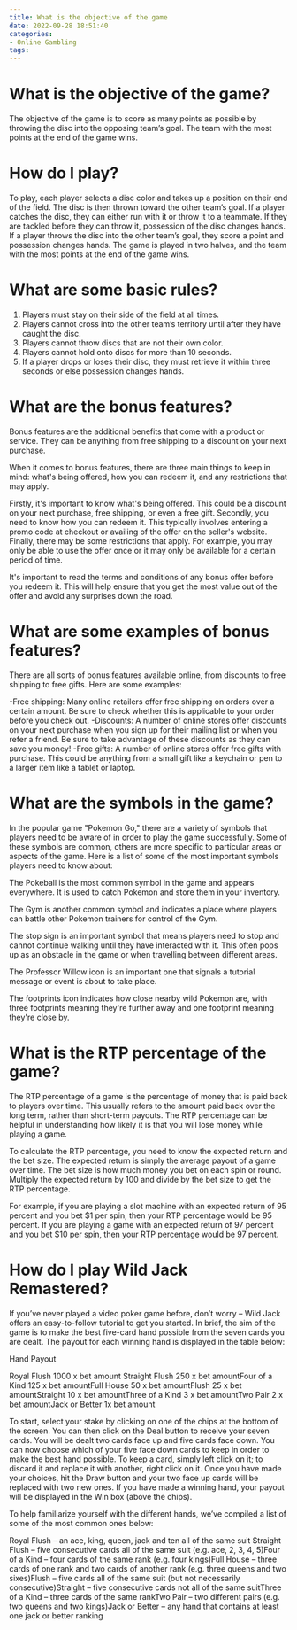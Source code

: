 ```yaml
---
title: What is the objective of the game
date: 2022-09-28 18:51:40
categories:
- Online Gambling
tags:
---
```



#  What is the objective of the game?

The objective of the game is to score as many points as possible by throwing the disc into the opposing team’s goal. The team with the most points at the end of the game wins.

# How do I play?

To play, each player selects a disc color and takes up a position on their end of the field. The disc is then thrown toward the other team’s goal. If a player catches the disc, they can either run with it or throw it to a teammate. If they are tackled before they can throw it, possession of the disc changes hands. If a player throws the disc into the other team’s goal, they score a point and possession changes hands. The game is played in two halves, and the team with the most points at the end of the game wins.

# What are some basic rules?

1. Players must stay on their side of the field at all times.
2. Players cannot cross into the other team’s territory until after they have caught the disc.
3. Players cannot throw discs that are not their own color. 
4. Players cannot hold onto discs for more than 10 seconds. 
5. If a player drops or loses their disc, they must retrieve it within three seconds or else possession changes hands.

#  What are the bonus features?

Bonus features are the additional benefits that come with a product or service. They can be anything from free shipping to a discount on your next purchase.

When it comes to bonus features, there are three main things to keep in mind: what's being offered, how you can redeem it, and any restrictions that may apply.

Firstly, it's important to know what's being offered. This could be a discount on your next purchase, free shipping, or even a free gift. Secondly, you need to know how you can redeem it. This typically involves entering a promo code at checkout or availing of the offer on the seller's website. Finally, there may be some restrictions that apply. For example, you may only be able to use the offer once or it may only be available for a certain period of time.

It's important to read the terms and conditions of any bonus offer before you redeem it. This will help ensure that you get the most value out of the offer and avoid any surprises down the road.

# What are some examples of bonus features?

There are all sorts of bonus features available online, from discounts to free shipping to free gifts. Here are some examples:

-Free shipping: Many online retailers offer free shipping on orders over a certain amount. Be sure to check whether this is applicable to your order before you check out.
-Discounts: A number of online stores offer discounts on your next purchase when you sign up for their mailing list or when you refer a friend. Be sure to take advantage of these discounts as they can save you money!
-Free gifts: A number of online stores offer free gifts with purchase. This could be anything from a small gift like a keychain or pen to a larger item like a tablet or laptop.

#  What are the symbols in the game?

In the popular game "Pokemon Go," there are a variety of symbols that players need to be aware of in order to play the game successfully. Some of these symbols are common, others are more specific to particular areas or aspects of the game. Here is a list of some of the most important symbols players need to know about:

The Pokeball is the most common symbol in the game and appears everywhere. It is used to catch Pokemon and store them in your inventory.

The Gym is another common symbol and indicates a place where players can battle other Pokemon trainers for control of the Gym.

The stop sign is an important symbol that means players need to stop and cannot continue walking until they have interacted with it. This often pops up as an obstacle in the game or when travelling between different areas.

The Professor Willow icon is an important one that signals a tutorial message or event is about to take place.

The footprints icon indicates how close nearby wild Pokemon are, with three footprints meaning they're further away and one footprint meaning they're close by.

#  What is the RTP percentage of the game?

The RTP percentage of a game is the percentage of money that is paid back to players over time. This usually refers to the amount paid back over the long term, rather than short-term payouts. The RTP percentage can be helpful in understanding how likely it is that you will lose money while playing a game.

To calculate the RTP percentage, you need to know the expected return and the bet size. The expected return is simply the average payout of a game over time. The bet size is how much money you bet on each spin or round. Multiply the expected return by 100 and divide by the bet size to get the RTP percentage.

For example, if you are playing a slot machine with an expected return of 95 percent and you bet $1 per spin, then your RTP percentage would be 95 percent. If you are playing a game with an expected return of 97 percent and you bet $10 per spin, then your RTP percentage would be 97 percent.

#  How do I play Wild Jack Remastered?

If you’ve never played a video poker game before, don’t worry – Wild Jack offers an easy-to-follow tutorial to get you started. In brief, the aim of the game is to make the best five-card hand possible from the seven cards you are dealt. The payout for each winning hand is displayed in the table below:

Hand Payout

Royal Flush 1000 x bet amount
Straight Flush 250 x bet amountFour of a Kind 125 x bet amountFull House 50 x bet amountFlush 25 x bet amountStraight 10 x bet amountThree of a Kind 3 x bet amountTwo Pair 2 x bet amountJack or Better 1x bet amount

To start, select your stake by clicking on one of the chips at the bottom of the screen. You can then click on the Deal button to receive your seven cards. You will be dealt two cards face up and five cards face down. You can now choose which of your five face down cards to keep in order to make the best hand possible. To keep a card, simply left click on it; to discard it and replace it with another, right click on it. Once you have made your choices, hit the Draw button and your two face up cards will be replaced with two new ones. If you have made a winning hand, your payout will be displayed in the Win box (above the chips).

To help familiarize yourself with the different hands, we’ve compiled a list of some of the most common ones below:

Royal Flush – an ace, king, queen, jack and ten all of the same suit
Straight Flush – five consecutive cards all of the same suit (e.g. ace, 2, 3, 4, 5)Four of a Kind – four cards of the same rank (e.g. four kings)Full House – three cards of one rank and two cards of another rank (e.g. three queens and two sixes)Flush – five cards all of the same suit (but not necessarily consecutive)Straight – five consecutive cards not all of the same suitThree of a Kind – three cards of the same rankTwo Pair – two different pairs (e.g. two queens and two kings)Jack or Better – any hand that contains at least one jack or better ranking